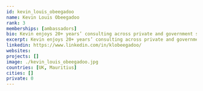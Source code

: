 ```yaml
---
id: kevin_louis_obeegadoo
name: Kevin Louis Obeegadoo
rank: 3
memberships: [ambassadors]
bio: Kevin enjoys 20+ years’ consulting across private and government sectors, on strategy, value creation, and assisting in structuring for international business, and is based in Mauritius since 2001. Having consulted across various business sectors including Automobile, Financial Services, FMCG, IT and Telecommunications, Media, Property Development & Management, he enjoys team‐working on game-changing projects, creating value, and moving businesses to new levels, while being committed to charitable and social endeavours. Ambassador fell in love with Threefold With a unique, realistic, and achievable solution to building a green, decentralised, distributed, and neutral IT infrastructure globally, committed to true values and charity, how can anyone not believe in the ThreeFold Foundation vision?
excerpt: Kevin enjoys 20+ years’ consulting across private and government sectors.
linkedin: https://www.linkedin.com/in/klobeegadoo/
websites: 
projects: []
image: ./kevin_louis_obeegadoo.jpg
countries: [UK, Mauritius]
cities: []
private: 0
---
```

